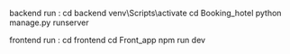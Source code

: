 
backend run :
 cd backend 
 venv\Scripts\activate
 cd Booking_hotel
 python manage.py runserver

frontend run :
cd frontend
cd Front_app
npm run dev 
